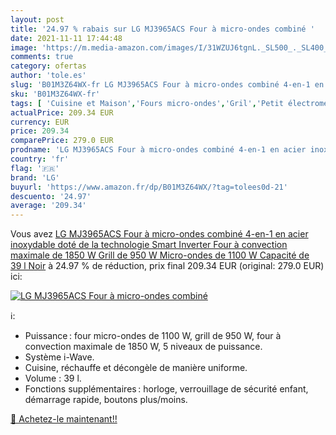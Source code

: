 ```yaml
---
layout: post
title: '24.97 % rabais sur LG MJ3965ACS Four à micro-ondes combiné '
date: 2021-11-11 17:44:48
image: 'https://m.media-amazon.com/images/I/31WZUJ6tgnL._SL500_._SL400_.jpg'
comments: true
category: ofertas
author: 'tole.es'
slug: 'B01M3Z64WX-fr LG MJ3965ACS Four à micro-ondes combiné 4-en-1 en acier...'
sku: 'B01M3Z64WX-fr'
tags: [ 'Cuisine et Maison','Fours micro-ondes','Gril','Petit électroménager','lg', ]
actualPrice: 209.34 EUR
currency: EUR
price: 209.34
comparePrice: 279.0 EUR
prodname: 'LG MJ3965ACS Four à micro-ondes combiné 4-en-1 en acier inoxydable doté de la technologie Smart Inverter Four à convection maximale de 1850 W Grill de 950 W Micro-ondes de 1100 W Capacité de 39 l Noir'
country: 'fr'
flag: '🇫🇷'
brand: 'LG'
buyurl: 'https://www.amazon.fr/dp/B01M3Z64WX/?tag=tolees0d-21'
descuento: '24.97'
average: '209.34'
---
```


Vous avez [LG MJ3965ACS Four à micro-ondes combiné 4-en-1 en acier inoxydable doté de la technologie Smart Inverter Four à convection maximale de 1850 W Grill de 950 W Micro-ondes de 1100 W Capacité de 39 l Noir](https://www.amazon.fr/dp/B01M3Z64WX/?tag=tolees0d-21)  à  24.97 % de réduction, prix final  209.34 EUR (original: 279.0 EUR) ici:

[![LG MJ3965ACS Four à micro-ondes combiné ](https://m.media-amazon.com/images/I/31WZUJ6tgnL._SL500_._SL400_.jpg)](https://www.amazon.fr/dp/B01M3Z64WX/?tag=tolees0d-21)

ℹ️:

- Puissance : four micro-ondes de 1100 W, grill de 950 W, four à convection maximale de 1850 W, 5 niveaux de puissance.
- Système i-Wave.
- Cuisine, réchauffe et décongèle de manière uniforme.
- Volume : 39 l.
- Fonctions supplémentaires : horloge, verrouillage de sécurité enfant, démarrage rapide, boutons plus/moins.

[🛒 Achetez-le maintenant!!](https://www.amazon.fr/dp/B01M3Z64WX/?tag=tolees0d-21)
